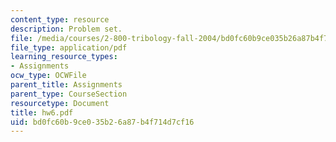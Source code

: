 ```yaml
---
content_type: resource
description: Problem set.
file: /media/courses/2-800-tribology-fall-2004/bd0fc60b9ce035b26a87b4f714d7cf16_hw6.pdf
file_type: application/pdf
learning_resource_types:
- Assignments
ocw_type: OCWFile
parent_title: Assignments
parent_type: CourseSection
resourcetype: Document
title: hw6.pdf
uid: bd0fc60b-9ce0-35b2-6a87-b4f714d7cf16
---
```

